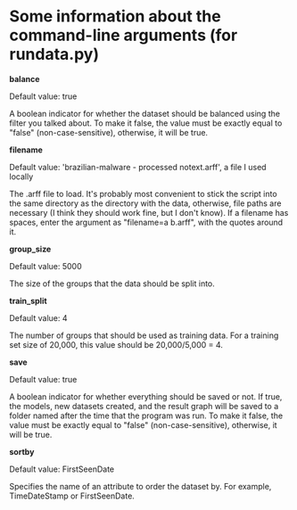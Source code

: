 # Some information about the command-line arguments (for rundata.py)

**balance**

Default value: true

A boolean indicator for whether the dataset should be balanced using the filter you talked about. 
To make it false, the value must be exactly equal to "false" (non-case-sensitive), otherwise, it will be true.

**filename**

Default value: 'brazilian-malware - processed notext.arff', a file I used locally

The .arff file to load. It's probably most convenient to stick the script into the same directory as the directory with the data, 
otherwise, file paths are necessary (I think they should work fine, but I don't know). 
If a filename has spaces, enter the argument as "filename=a b.arff", with the quotes around it.

**group_size**

Default value: 5000

The size of the groups that the data should be split into.

**train_split**

Default value: 4

The number of groups that should be used as training data. For a training set size of 20,000, this value should be 20,000/5,000 = 4.

**save**

Default value: true

A boolean indicator for whether everything should be saved or not. 
If true, the models, new datasets created, and the result graph will be saved to a folder named after the time that the program was run. 
To make it false, the value must be exactly equal to "false" (non-case-sensitive), otherwise, it will be true.

**sortby**

Default value: FirstSeenDate

Specifies the name of an attribute to order the dataset by. For example, TimeDateStamp or FirstSeenDate.